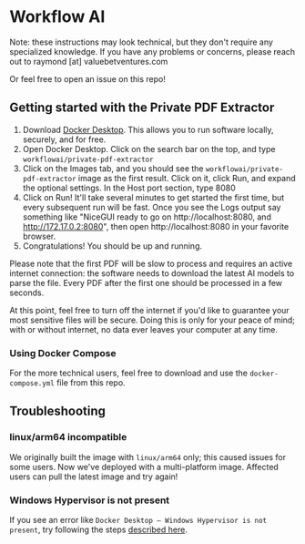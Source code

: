 # Workflow AI

Note: these instructions may look technical, but they don't require any specialized knowledge. If you have any problems or concerns, please reach out to raymond [at] valuebetventures.com

Or feel free to open an issue on this repo!

## Getting started with the Private PDF Extractor

1. Download [Docker Desktop](https://www.docker.com/products/docker-desktop/). This allows you to run software locally, securely, and for free.
2. Open Docker Desktop. Click on the search bar on the top, and type `workflowai/private-pdf-extractor`
3. Click on the Images tab, and you should see the `workflowai/private-pdf-extractor` image as the first result. Click on it, click Run, and expand the optional settings. In the Host port section, type 8080
4. Click on Run! It'll take several minutes to get started the first time, but every subsequent run will be fast. Once you see the Logs output say something like "NiceGUI ready to go on http://localhost:8080, and http://172.17.0.2:8080", then open http://localhost:8080 in your favorite browser.
5. Congratulations! You should be up and running.

Please note that the first PDF will be slow to process and requires an active internet connection: the software needs to download the latest AI models to parse the file. Every PDF after the first one should be processed in a few seconds.

At this point, feel free to turn off the internet if you'd like to guarantee your most sensitive files will be secure. Doing this is only for your peace of mind; with or without internet, no data ever leaves your computer at any time.

### Using Docker Compose

For the more technical users, feel free to download and use the `docker-compose.yml` file from this repo.

## Troubleshooting

### linux/arm64 incompatible

We originally built the image with `linux/arm64` only; this caused issues for some users. Now we've deployed with a multi-platform image. Affected users can pull the latest image and try again!

### Windows Hypervisor is not present

If you see an error like `Docker Desktop — Windows Hypervisor is not present`, try following the steps [described here](https://levelup.gitconnected.com/how-to-enable-virtualization-docker-installation-error-46587f1e2686?gi=2a26c4a5687b).
